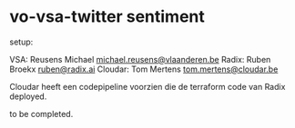 # vo-vsa-twitter sentiment 

setup:

VSA:        Reusens Michael <michael.reusens@vlaanderen.be>
Radix:      Ruben Broekx <ruben@radix.ai>
Cloudar:    Tom Mertens <tom.mertens@cloudar.be>


Cloudar heeft een codepipeline voorzien die de terraform code van Radix deployed.

to be completed.
